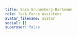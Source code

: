 ```yaml
---
title: Sara Grunenberg-Bartmann
role: Task Force Assistenz
avatar_filename: avatar
social: []
superuser: false
---
```

